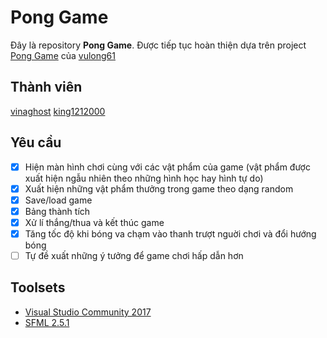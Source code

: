 # Pong Game

Đây là repository **Pong Game**.
Được tiếp tục hoàn thiện dựa trên project [Pong Game](https://github.com/vulong61/PongGame) của [vulong61](https://github.com/vulong61)

## Thành viên

[vinaghost](https://github.com/vinaghost)
[king1212000](https://github.com/king1212000)

## Yêu cầu

- [x] Hiện màn hình chơi cùng với các vật phẩm của game (vật phẩm được xuất hiện ngẫu nhiên theo những hình học hay hình tự do)
- [x] Xuất hiện những vật phẩm thưởng trong game theo dạng random
- [x] Save/load game
- [x] Bảng thành tích
- [x] Xử lí thắng/thua và kết thúc game
- [x] Tăng tốc độ khi bóng va chạm vào thanh trượt nguời chơi và đổi hướng bóng
- [ ] Tự đề xuất những ý tưởng để game chơi hấp dẫn hơn

## Toolsets

- [Visual Studio Community 2017](visualstudio.microsoft.com)
- [SFML 2.5.1](https://www.sfml-dev.org/)

